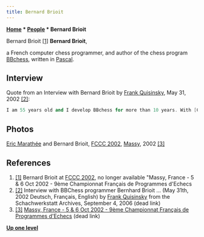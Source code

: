 ```yaml
---
title: Bernard Brioit
---
```

**[Home](Home "Home") * [People](People "People") * Bernard Brioit**

[](File:BernardBrioit.jpg) Bernard Brioit <a id="cite-note-1" href="#cite-ref-1">[1]</a>
**Bernard Brioit**,

a French computer chess programmer, and author of the chess program [BBchess](BBchess "BBchess"), written in [Pascal](Pascal "Pascal").

## Interview

Quote from an Interview with Bernard Brioit by [Frank Quisinsky](Frank_Quisinsky "Frank Quisinsky"), May 31, 2002 <a id="cite-note-2" href="#cite-ref-2">[2]</a>:

```C++
I am 55 years old and I develop BBchess for more than 10 years. With [Christian Barreteau](Christian_Barreteau "Christian Barreteau") ([AnMon](AnMon "AnMon")) I began and we to have several years long together operated. [Bruno Lucas](Bruno_Lucas "Bruno Lucas") ([Dragon](Dragon_FR "Dragon FR")) came then to it and our co-operation was and is still fruitful.

```

## Photos

[](File:Sr_07.jpg)
[Eric Marathée](Eric_Marath%C3%A9e "Eric Marathée") and Bernard Brioit, [FCCC 2002](FCCC_2002 "FCCC 2002"), [Massy](https://en.wikipedia.org/wiki/Massy%2C_Essonne), 2002 <a id="cite-note-3" href="#cite-ref-3">[3]</a>

## References

1. <a id="cite-ref-1" href="#cite-note-1">[1]</a> Bernard Brioit at [FCCC 2002](FCCC_2002 "FCCC 2002"), no longer available "Massy, France - 5 & 6 Oct 2002 - 9ème Championnat Français de Programmes d'Echecs
1. <a id="cite-ref-2" href="#cite-note-2">[2]</a>  Interview with BBChess programmer Bernhard Brioit ... (May 31th, 2002 Deutsch, Français, English) by [Frank Quisinsky](Frank_Quisinsky "Frank Quisinsky") from the Schachwerkstatt Archives, September 4, 2006 (dead link)
1. <a id="cite-ref-3" href="#cite-note-3">[3]</a> [Massy, France - 5 & 6 Oct 2002 - 9ème Championnat Français de Programmes d'Echecs](http://www.ludochess.com/fccc2002/tournoi.php3) (dead link)

**[Up one level](People "People")**

